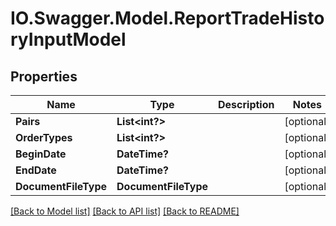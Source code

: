 # IO.Swagger.Model.ReportTradeHistoryInputModel
## Properties

Name | Type | Description | Notes
------------ | ------------- | ------------- | -------------
**Pairs** | **List&lt;int?&gt;** |  | [optional] 
**OrderTypes** | **List&lt;int?&gt;** |  | [optional] 
**BeginDate** | **DateTime?** |  | [optional] 
**EndDate** | **DateTime?** |  | [optional] 
**DocumentFileType** | **DocumentFileType** |  | [optional] 

[[Back to Model list]](../README.md#documentation-for-models) [[Back to API list]](../README.md#documentation-for-api-endpoints) [[Back to README]](../README.md)

